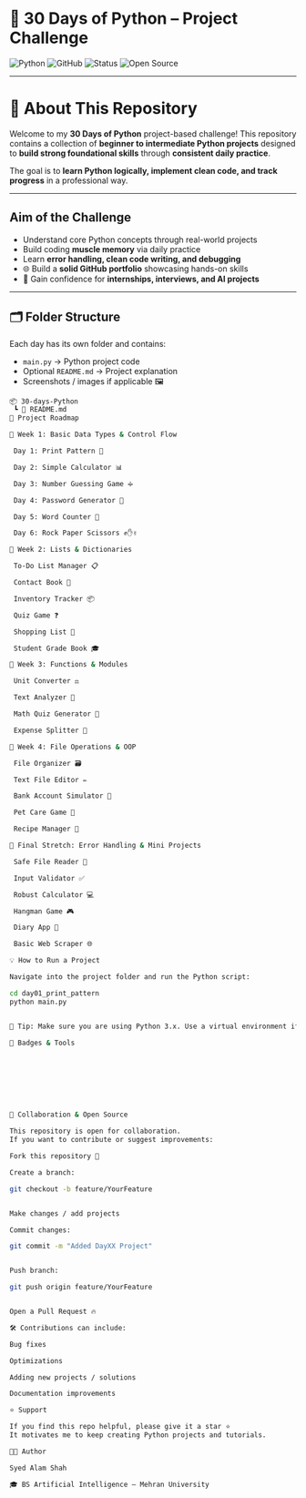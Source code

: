 # 🚀 30 Days of Python – Project Challenge

![Python](https://img.shields.io/badge/Python-%2314354C.svg?style=for-the-badge&logo=python&logoColor=white)
![GitHub](https://img.shields.io/badge/GitHub-Repository-black?style=for-the-badge&logo=github)
![Status](https://img.shields.io/badge/Status-Active-success?style=for-the-badge)
![Open Source](https://img.shields.io/badge/Open%20Source-Collaboration-brightgreen?style=for-the-badge&logo=opensourceinitiative&logoColor=white)

---

# 📖 About This Repository  

Welcome to my **30 Days of Python** project-based challenge! This repository contains a collection of **beginner to intermediate Python projects** designed to **build strong foundational skills** through **consistent daily practice**.  

The goal is to **learn Python logically, implement clean code, and track progress** in a professional way.  

---

## Aim of the Challenge  

-  Understand core Python concepts through real-world projects  
-  Build coding **muscle memory** via daily practice  
-  Learn **error handling, clean code writing, and debugging**  
- 🌐 Build a **solid GitHub portfolio** showcasing hands-on skills  
- 💼 Gain confidence for **internships, interviews, and AI projects**  

---

## 🗂️ Folder Structure  

Each day has its own folder and contains:  
- `main.py` → Python project code  
- Optional `README.md` → Project explanation  
- Screenshots / images if applicable 🖼️  

```bash
📦 30-days-Python
 ┗ 📜 README.md
📅 Project Roadmap

🔹 Week 1: Basic Data Types & Control Flow

 Day 1: Print Pattern 🎲

 Day 2: Simple Calculator 📊

 Day 3: Number Guessing Game ➗

 Day 4: Password Generator 🔐

 Day 5: Word Counter 📄

 Day 6: Rock Paper Scissors ✊✋✌️

🔹 Week 2: Lists & Dictionaries

 To-Do List Manager 📋

 Contact Book 📇

 Inventory Tracker 📦

 Quiz Game ❓

 Shopping List 🛒

 Student Grade Book 🎓

🔹 Week 3: Functions & Modules

 Unit Converter ⚖️

 Text Analyzer 📝

 Math Quiz Generator 🧮

 Expense Splitter 💸

🔹 Week 4: File Operations & OOP

 File Organizer 🗃️

 Text File Editor ✏️

 Bank Account Simulator 🏦

 Pet Care Game 🐶

 Recipe Manager 🍲

🔹 Final Stretch: Error Handling & Mini Projects

 Safe File Reader 📂

 Input Validator ✅

 Robust Calculator 💻

 Hangman Game 🎮

 Diary App 📔

 Basic Web Scraper 🌐

💡 How to Run a Project

Navigate into the project folder and run the Python script:

cd day01_print_pattern
python main.py


🔹 Tip: Make sure you are using Python 3.x. Use a virtual environment if needed.

🎨 Badges & Tools








🤝 Collaboration & Open Source

This repository is open for collaboration.
If you want to contribute or suggest improvements:

Fork this repository 🍴

Create a branch:

git checkout -b feature/YourFeature


Make changes / add projects

Commit changes:

git commit -m "Added DayXX Project"


Push branch:

git push origin feature/YourFeature


Open a Pull Request 🔥

🛠 Contributions can include:

Bug fixes

Optimizations

Adding new projects / solutions

Documentation improvements

⭐ Support

If you find this repo helpful, please give it a star ⭐
It motivates me to keep creating Python projects and tutorials.

👨‍💻 Author

Syed Alam Shah

🎓 BS Artificial Intelligence – Mehran University
